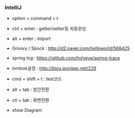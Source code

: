 ### IntelliJ
- option + command + t
- ctrl + enter : getter/setter등 자동완성
- alt + enter : import
- Groovy / Spock : http://d2.naver.com/helloworld/568425

- spring log : https://github.com/holyeye/spring-trace

- lombok설정 : http://blog.woniper.net/229

- cmd + shift + t : test코드

- alt + tab : 창간전환
- ctl + tab : 화면전환
- show Diagram
